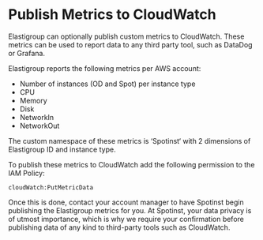 # Publish Metrics to CloudWatch

Elastigroup can optionally publish custom metrics to CloudWatch. These metrics can be used to report data to any third party tool, such as DataDog or Grafana.

Elastigroup reports the following metrics per AWS account:

- Number of instances (OD and Spot) per instance type
- CPU
- Memory
- Disk
- NetworkIn
- NetworkOut

The custom namespace of these metrics is ‘Spotinst‘ with 2 dimensions of Elastigroup ID and instance type.

To publish these metrics to CloudWatch add the following permission to the IAM Policy:

```
cloudWatch:PutMetricData

```

Once this is done, contact your account manager to have Spotinst begin publishing the Elastigroup metrics for you. At Spotinst, your data privacy is of utmost importance, which is why we require your confirmation before publishing data of any kind to third-party tools such as CloudWatch.
